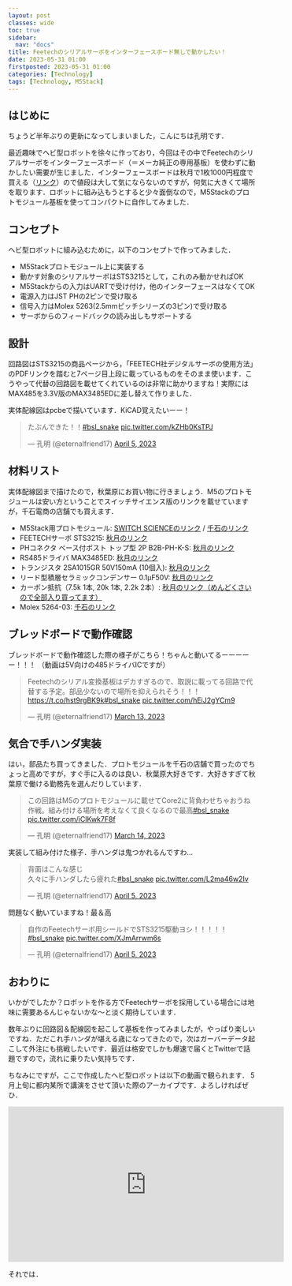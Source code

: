 ```yaml
---
layout: post
classes: wide
toc: true
sidebar:
  nav: "docs"
title: Feetechのシリアルサーボをインターフェースボード無しで動かしたい！
date: 2023-05-31 01:00
firstposted: 2023-05-31 01:00
categories: [Technology]
tags: [Technology, M5Stack]
---
```


## はじめに

ちょうど半年ぶりの更新になってしまいました，こんにちは孔明です．

最近趣味でヘビ型ロボットを徐々に作っており，今回はその中でFeetechのシリアルサーボをインターフェースボード（＝メーカ純正の専用基板）を使わずに動かしたい需要が生じました．インターフェースボードは秋月で1枚1000円程度で買える（[リンク](https://akizukidenshi.com/catalog/g/gM-16295/)）ので値段は大して気にならないのですが，何気に大きくて場所を取ります．ロボットに組み込もうとすると少々面倒なので，M5Stackのプロトモジュール基板を使ってコンパクトに自作してみました．

<!-- more -->

## コンセプト
ヘビ型ロボットに組み込むために，以下のコンセプトで作ってみました．

- M5Stackプロトモジュール上に実装する
- 動かす対象のシリアルサーボはSTS3215として，これのみ動かせればOK
- M5Stackからの入力はUARTで受け付け，他のインターフェースはなくてOK
- 電源入力はJST PHの2ピンで受け取る
- 信号入力はMolex 5263(2.5mmピッチシリーズの3ピン)で受け取る
- サーボからのフィードバックの読み出しもサポートする


## 設計

回路図はSTS3215の商品ページから，「FEETECH社デジタルサーボの使用方法」のPDFリンクを踏むと7ページ目上段に載っているものをそのまま使います．こうやって代替の回路図を載せてくれているのは非常に助かりますね！実際にはMAX485を3.3V版のMAX3485EDに差し替えて作りました．


実体配線図はpcbeで描いています．KiCAD覚えたいーー！
<blockquote class="twitter-tweet"><p lang="ja" dir="ltr">たぶんできた！！<a href="https://twitter.com/hashtag/bsl_snake?src=hash&amp;ref_src=twsrc%5Etfw">#bsl_snake</a> <a href="https://t.co/kZHb0KsTPJ">pic.twitter.com/kZHb0KsTPJ</a></p>&mdash; 孔明 (@eternalfriend17) <a href="https://twitter.com/eternalfriend17/status/1643625806969618439?ref_src=twsrc%5Etfw">April 5, 2023</a></blockquote> <script async src="https://platform.twitter.com/widgets.js" charset="utf-8"></script>


## 材料リスト
実体配線図まで描けたので，秋葉原にお買い物に行きましょう．M5のプロトモジュールは安い方ということでスイッチサイエンス版のリンクを載せていますが，千石電商の店舗でも買えます．

- M5Stack用プロトモジュール: [SWITCH SCIENCEのリンク](https://www.switch-science.com/products/3650) / [千石のリンク](https://www.sengoku.co.jp/mod/sgk_cart/detail.php?code=EEHD-58CC)
- FEETECHサーボ STS3215: [秋月のリンク](https://akizukidenshi.com/catalog/g/gM-16312/)
- PHコネクタ ベース付ポスト トップ型 2P B2B-PH-K-S: [秋月のリンク](https://akizukidenshi.com/catalog/g/gC-12802/)
- RS485ドライバ MAX3485ED: [秋月のリンク](https://akizukidenshi.com/catalog/g/gI-16211/)
- トランジスタ 2SA1015GR 50V150mA (10個入): [秋月のリンク](https://akizukidenshi.com/catalog/g/gI-00882/)
- リード型積層セラミックコンデンサー 0.1μF50V: [秋月のリンク](https://akizukidenshi.com/catalog/g/gP-00090/)
- カーボン抵抗（7.5k 1本, 20k 1本, 2.2k 2本）: [秋月のリンク（めんどくさいので全部入り買ってます）](https://akizukidenshi.com/catalog/g/gR-07791/)
- Molex 5264-03: [千石のリンク](https://www.sengoku.co.jp/mod/sgk_cart/detail.php?code=EEHD-0HWD)


## ブレッドボードで動作確認

ブレッドボードで動作確認した際の様子がこちら！ちゃんと動いてるーーーーー！！！
（動画は5V向けの485ドライバICですが）

<blockquote class="twitter-tweet"><p lang="ja" dir="ltr">Feetechのシリアル変換基板はデカすぎるので、取説に載ってる回路で代替する予定。部品少ないので場所を抑えられそう！！！<a href="https://t.co/hst9rgBK9k">https://t.co/hst9rgBK9k</a><a href="https://twitter.com/hashtag/bsl_snake?src=hash&amp;ref_src=twsrc%5Etfw">#bsl_snake</a> <a href="https://t.co/hEiJ2gYCm9">pic.twitter.com/hEiJ2gYCm9</a></p>&mdash; 孔明 (@eternalfriend17) <a href="https://twitter.com/eternalfriend17/status/1635327057549987840?ref_src=twsrc%5Etfw">March 13, 2023</a></blockquote> <script async src="https://platform.twitter.com/widgets.js" charset="utf-8"></script>

## 気合で手ハンダ実装

はい，部品たち買ってきました．プロトモジュールを千石の店舗で買ったのでちょっと高めですが，すぐ手に入るのは良い．秋葉原大好きです．大好きすぎて秋葉原で働ける勤務先を選んだりしています．

<blockquote class="twitter-tweet"><p lang="ja" dir="ltr">この回路はM5のプロトモジュールに載せてCore2に背負わせちゃおうね作戦。組み付ける場所を考えなくて良くなるので最高<a href="https://twitter.com/hashtag/bsl_snake?src=hash&amp;ref_src=twsrc%5Etfw">#bsl_snake</a> <a href="https://t.co/iCIKwk7F8f">pic.twitter.com/iCIKwk7F8f</a></p>&mdash; 孔明 (@eternalfriend17) <a href="https://twitter.com/eternalfriend17/status/1635675882760343555?ref_src=twsrc%5Etfw">March 14, 2023</a></blockquote> <script async src="https://platform.twitter.com/widgets.js" charset="utf-8"></script>


実装して組み付けた様子．手ハンダは鬼つかれるんですわ…

<blockquote class="twitter-tweet"><p lang="ja" dir="ltr">背面はこんな感じ<br>久々に手ハンダしたら疲れた<a href="https://twitter.com/hashtag/bsl_snake?src=hash&amp;ref_src=twsrc%5Etfw">#bsl_snake</a> <a href="https://t.co/L2ma46w2Iv">pic.twitter.com/L2ma46w2Iv</a></p>&mdash; 孔明 (@eternalfriend17) <a href="https://twitter.com/eternalfriend17/status/1643668354354544640?ref_src=twsrc%5Etfw">April 5, 2023</a></blockquote> <script async src="https://platform.twitter.com/widgets.js" charset="utf-8"></script>

問題なく動いていますね！最＆高

<blockquote class="twitter-tweet"><p lang="ja" dir="ltr">自作のFeetechサーボ用シールドでSTS3215駆動ヨシ！！！！！<a href="https://twitter.com/hashtag/bsl_snake?src=hash&amp;ref_src=twsrc%5Etfw">#bsl_snake</a> <a href="https://t.co/XJmArrwm6s">pic.twitter.com/XJmArrwm6s</a></p>&mdash; 孔明 (@eternalfriend17) <a href="https://twitter.com/eternalfriend17/status/1643668238403010561?ref_src=twsrc%5Etfw">April 5, 2023</a></blockquote> <script async src="https://platform.twitter.com/widgets.js" charset="utf-8"></script>

## おわりに

いかがでしたか？ロボットを作る方でFeetechサーボを採用している場合には地味に需要あるんじゃないかな～と淡く期待しています．

数年ぶりに回路図＆配線図を起こして基板を作ってみましたが，やっぱり楽しいですね．ただこれ手ハンダが堪える歳になってきたので，次はガーバーデータ起こして外注にも挑戦したいです．最近は格安でしかも爆速で届くとTwitterで話題ですので，流れに乗りたい気持ちです．

ちなみにですが，ここで作成したヘビ型ロボットは以下の動画で観られます．
5月上旬に都内某所で講演をさせて頂いた際のアーカイブです．よろしければぜひ．

<iframe width="560" height="315" src="https://www.youtube.com/embed/6VCq5kFy-LE?start=3789" title="YouTube video player" frameborder="0" allow="accelerometer; autoplay; clipboard-write; encrypted-media; gyroscope; picture-in-picture; web-share" allowfullscreen></iframe>

それでは．
